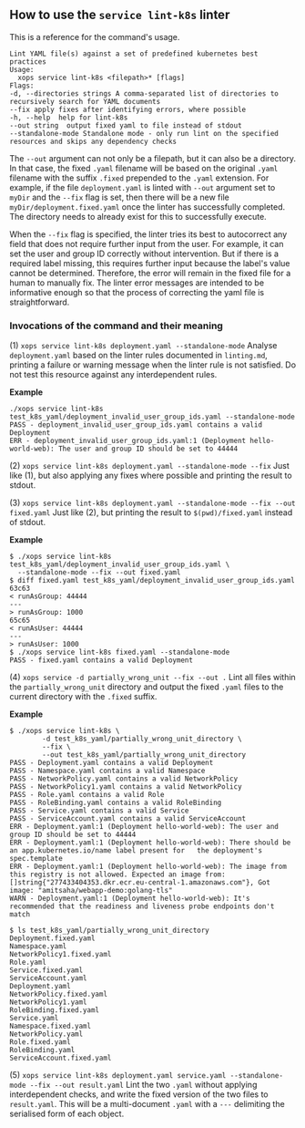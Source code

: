 ## How to use the `service lint-k8s` linter

This is a reference for the command's usage.

```
Lint YAML file(s) against a set of predefined kubernetes best practices
Usage:
  xops service lint-k8s <filepath>* [flags]
Flags:
-d, --directories strings A comma-separated list of directories to recursively search for YAML documents
--fix apply fixes after identifying errors, where possible
-h, --help  help for lint-k8s
--out string  output fixed yaml to file instead of stdout
--standalone-mode Standalone mode - only run lint on the specified resources and skips any dependency checks
```

The `--out` argument can not only be a filepath, but it can also be a directory. In that case, the fixed `.yaml` filename will be based on the original `.yaml` filename with the suffix `.fixed` prepended to the `.yaml` extension. For example, if the file `deployment.yaml` is linted with `--out` argument set to `myDir` and the `--fix` flag is set, then there will be a new file `myDir/deployment.fixed.yaml` once the linter has successfully completed. The directory needs to already exist for this to successfully execute.

When the  `--fix` flag is specified, the linter tries its best to autocorrect any field that does not require further input from the user. For example, it can set the user and group ID correctly without intervention. But if there is a required label missing, this requires further input because the label's value cannot be determined. Therefore, the error will remain in the fixed file for a human to manually fix. The linter error messages are intended to be informative enough so that the process of correcting the yaml file is straightforward.

### Invocations of the command and their meaning

(1) `xops service lint-k8s deployment.yaml --standalone-mode`
Analyse `deployment.yaml` based on the linter rules documented in `linting.md`, printing a failure or warning message when the linter rule is not satisfied. Do not test this resource against any interdependent rules.

**Example**

```
./xops service lint-k8s test_k8s_yaml/deployment_invalid_user_group_ids.yaml --standalone-mode
PASS - deployment_invalid_user_group_ids.yaml contains a valid Deployment
ERR - deployment_invalid_user_group_ids.yaml:1 (Deployment hello-world-web): The user and group ID should be set to 44444
```

(2) `xops service lint-k8s deployment.yaml --standalone-mode --fix`
Just like (1), but also applying any fixes where possible and printing the result to stdout.

(3) `xops service lint-k8s deployment.yaml --standalone-mode --fix --out fixed.yaml`
Just like (2), but printing the result to `$(pwd)/fixed.yaml` instead of stdout.

**Example**

```
$ ./xops service lint-k8s test_k8s_yaml/deployment_invalid_user_group_ids.yaml \
  --standalone-mode --fix --out fixed.yaml
$ diff fixed.yaml test_k8s_yaml/deployment_invalid_user_group_ids.yaml
63c63
< runAsGroup: 44444
---
> runAsGroup: 1000
65c65
< runAsUser: 44444
---
> runAsUser: 1000
$ ./xops service lint-k8s fixed.yaml --standalone-mode
PASS - fixed.yaml contains a valid Deployment
```
(4) `xops service -d partially_wrong_unit --fix --out .`
Lint all files within the `partially_wrong_unit` directory and output the fixed `.yaml` files to the current directory with the `.fixed` suffix.

**Example**
```
$ ./xops service lint-k8s \
		-d test_k8s_yaml/partially_wrong_unit_directory \
		--fix \
		--out test_k8s_yaml/partially_wrong_unit_directory
PASS - Deployment.yaml contains a valid Deployment
PASS - Namespace.yaml contains a valid Namespace
PASS - NetworkPolicy.yaml contains a valid NetworkPolicy
PASS - NetworkPolicy1.yaml contains a valid NetworkPolicy
PASS - Role.yaml contains a valid Role
PASS - RoleBinding.yaml contains a valid RoleBinding
PASS - Service.yaml contains a valid Service
PASS - ServiceAccount.yaml contains a valid ServiceAccount
ERR - Deployment.yaml:1 (Deployment hello-world-web): The user and group ID should be set to 44444
ERR - Deployment.yaml:1 (Deployment hello-world-web): There should be an app.kubernetes.io/name label present for 	the deployment's spec.template
ERR - Deployment.yaml:1 (Deployment hello-world-web): The image from this registry is not allowed. Expected an image from: []string{"277433404353.dkr.ecr.eu-central-1.amazonaws.com"}, Got image: "amitsaha/webapp-demo:golang-tls"
WARN - Deployment.yaml:1 (Deployment hello-world-web): It's recommended that the readiness and liveness probe endpoints don't match

$ ls test_k8s_yaml/partially_wrong_unit_directory
Deployment.fixed.yaml  
Namespace.yaml  
NetworkPolicy1.fixed.yaml  
Role.yaml  
Service.fixed.yaml  
ServiceAccount.yaml 
Deployment.yaml  
NetworkPolicy.fixed.yaml  
NetworkPolicy1.yaml  
RoleBinding.fixed.yaml  
Service.yaml 
Namespace.fixed.yaml  
NetworkPolicy.yaml  
Role.fixed.yaml  
RoleBinding.yaml  
ServiceAccount.fixed.yaml
```

(5) `xops service lint-k8s deployment.yaml service.yaml --standalone-mode --fix --out result.yaml`
Lint the two `.yaml` without applying interdependent checks, and write the fixed version of the two files to `result.yaml`. This will be a multi-document `.yaml` with a `---` delimiting the serialised form of each object.